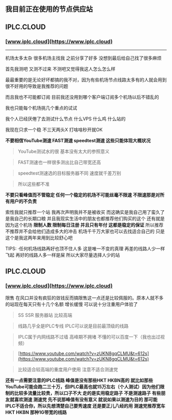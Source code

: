 ## 我目前正在使用的节点供应站

## IPLC.CLOUD 

### [www.iplc.cloud](https://www.iplc.cloud)

-----------------
机场太多太杂 很多机场主找我 之前分享了好多 没想到最后给自己找了很多麻烦 

首先我测吧 又测不过来 不测吧又觉得我这人怎么怎么样

最最重要的是无论好坏都搞的我不对，因为有些机场节点线路太多有的人就会用到很不好用的导致是我推荐的问题

而且我也不可能都订阅 目前我还没用到哪个客户端订阅多个机场以后不错乱的

我也只能每个机场挑几个重点的试试

我个人已经厌倦了去测试什么节点 什么VPS 什么鸡 什么站的

我现在只求一个稳 不三天两头X 打啥啥秒开就OK

**不要相信YouTube测速 FAST测速 speedtest测速 这些只能体现大概状况**

>YouTube测试水的很 基本没有太大的参照意义

>FAST测速也一样很多测出比自己带宽还高

>speedtest测速选的目标服务器不同 速度就千差万别

>所以这些都不准

**不要只看峰值而不管稳定 任何一个稳定的机场不可能丝毫不限速 不限速那是对所有用户的不负责**

索性我就只推荐一个站 我再次声明我并不是被收买 而这确实是我自己用了蛮久了 是我自己的长期口粮
并且我现实生活中的朋友也都推荐他们购买的这个
还有就是因为这个机场 **限制人数 限制每日注册 并且只有年付 这都是稳定的保证**
所以推荐不推荐并不会给他们造成多大的冲击
机场千千万大家也可以去找适合自己的
只是这个是我这两年来用到比较舒心吧

TIPS:
·任何机场线路再好也顶不住人多 这是唯一不变的真理 再差的线路人少一样飞起 再好的线路人多一样是屎 所以大家尽量选择人少的站

## IPLC.CLOUD 

### [www.iplc.cloud](https://www.iplc.cloud)

限售 在风口并没有疯狂的敛钱反而搞限售这一点还是比较佩服的。原本人就不多的站现在每天只有十几个名额 增长缓慢 可以说十分注重用户体验了

>SS SSR 服务器站 比较高端 

>线路几乎全是IPLC专线 IPLC可以说是目前最顶级的线路

>IPLC属于内网线路不过墙 高峰期不拥堵 不懂的可以百度一下（我也出过视频）

>[https://www.youtube.com/watch?v=zUKN8gqCLMU&t=612s](https://www.youtube.com/watch?v=zUKN8gqCLMU&t=612s)

>比较适合较高端的重度用户使用 注意不适合测速党

**还有一点需要注意的IPLC线路 峰值是没有那些HKT HKBN高的 就比如那些YouTube可能会跑二三十万，但IPLC最高也就15万左右（个人测试）因为他们限制的比较多流量比较贵，所以口子不大 走的是实用稳定路子 不是测速路子 有些朋友就喜欢测速 测速党 先不说那峰值有没有意义 就说如果以测速为目的 那可能IPLC不适合你，所以先想清楚自己要秀速度 还是要正儿八经的用 测速党推荐宽车HKT HKBN 那种1G带宽的线路**
